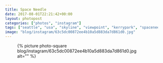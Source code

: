 ```yaml
---
title: Space Needle
date: 2017-08-01T22:21:42+00:00
layout: photopost
categories: ["photos", "instagram"]
tags: ["seattle", "usa", "skyline", "viewpoint", "kerrypark", "spaceneedle"]
image: "blog/instagram/63c5dc00872ee4b10a5d883da7d861d0.jpg"
---
```


<figure class="photo photo--square">
  {% picture photo-square blog/instagram/63c5dc00872ee4b10a5d883da7d861d0.jpg alt="" %}
</figure>


